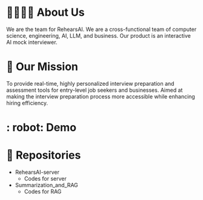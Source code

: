 # :woman_technologist::man_technologist: About Us

We are the team for RehearsAI. We are a cross-functional team of computer science, engineering, AI, LLM, and business. Our product is an interactive AI mock interviewer.

# :rocket: Our Mission

To provide real-time, highly personalized interview preparation and assessment tools for entry-level job seekers and businesses.
Aimed at making the interview preparation process more accessible while enhancing hiring efficiency.

# : robot: Demo

# :bookmark_tabs: Repositories

- RehearsAI-server
  - Codes for server
- Summarization_and_RAG
  - Codes for RAG
